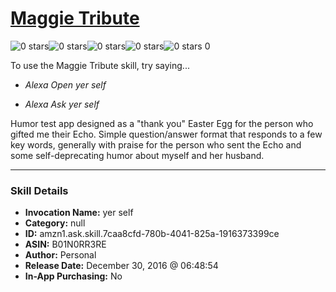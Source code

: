 # [Maggie Tribute](http://alexa.amazon.com/#skills/amzn1.ask.skill.7caa8cfd-780b-4041-825a-1916373399ce)
![0 stars](../../images/ic_star_border_black_18dp_1x.png)![0 stars](../../images/ic_star_border_black_18dp_1x.png)![0 stars](../../images/ic_star_border_black_18dp_1x.png)![0 stars](../../images/ic_star_border_black_18dp_1x.png)![0 stars](../../images/ic_star_border_black_18dp_1x.png) 0

To use the Maggie Tribute skill, try saying...

* *Alexa Open yer self*

* *Alexa Ask yer self*

Humor test app designed as a "thank you" Easter Egg for the person who gifted me their Echo.  Simple question/answer format that responds to a few key words, generally with praise for the person who sent the Echo and some self-deprecating humor about myself and her husband.

***

### Skill Details

* **Invocation Name:** yer self
* **Category:** null
* **ID:** amzn1.ask.skill.7caa8cfd-780b-4041-825a-1916373399ce
* **ASIN:** B01N0RR3RE
* **Author:** Personal
* **Release Date:** December 30, 2016 @ 06:48:54
* **In-App Purchasing:** No
